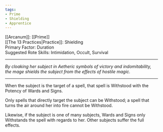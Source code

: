 ```yaml
---
tags:
- Prime
- Shielding
- Apprentice
---
```


[[Arcanum]]: [[Prime]]\
[[The 13 Practices|Practice]]: Shielding\
Primary Factor: Duration\
Suggested Rote Skills: Intimidation, Occult, Survival

---

_By cloaking her subject in Aetheric symbols of victory and indomitability, the mage shields the subject from the effects of hostile magic._

---

When the subject is the target of a spell, that spell is Withstood with the Potency of Wards and Signs.

Only spells that directly target the subject can be Withstood; a spell that turns the air around her into fire cannot be Withstood.

Likewise, if the subject is one of many subjects, Wards and Signs only Withstands the spell with regards to her. Other subjects suffer the full effects.
